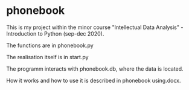 # phonebook

This is my project within the minor course "Intellectual Data Analysis" - Introduction to Python (sep-dec 2020).

The functions are in phonebook.py

The realisation itself is in start.py

The programm interacts with phonebook.db, where the data is located.

How it works and how to use it is described in phonebook using.docx.
